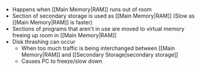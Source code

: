 - Happens when [[Main Memory|RAM]] runs out of room
- Section of secondary storage is used as [[Main Memory|RAM]] (Slow as [[Main Memory|RAM]] is faster)
- Sections of programs that aren't in use are moved to virtual memory freeing up room in [[Main Memory|RAM]]
- Disk thrashing can occur
	- When too much traffic is being interchanged between [[Main Memory|RAM]] and [[Secondary Storage|secondary storage]]
	- Causes PC to freeze/slow down